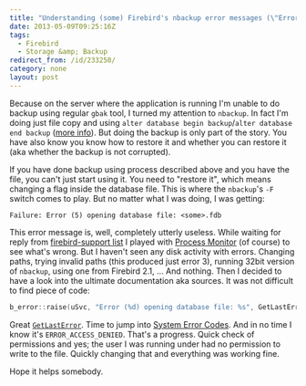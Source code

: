 ```yaml
---
title: "Understanding (some) Firebird's nbackup error messages (\"Error (xxx) opening database file\")"
date: 2013-05-09T09:25:16Z
tags:
  - Firebird
  - Storage &amp; Backup
redirect_from: /id/233250/
category: none
layout: post
---
```

Because on the server where the application is running I'm unable to do backup using regular `gbak` tool, I turned my attention to `nbackup`. In fact I'm doing just file copy and using `alter database begin backup`/`alter database end backup` ([more info][1]). But doing the backup is only part of the story. You have also know you know how to restore it and whether you can restore it (aka whether the backup is not corrupted).

<!-- excerpt -->

If you have done backup using process described above and you have the file, you can't just start using it. You need to "restore it", which means changing a flag inside the database file. This is where the `nbackup`'s `-F` switch comes to play. But no matter what I was doing, I was getting:

```plain
Failure: Error (5) opening database file: <some>.fdb
```

This error message is, well, completely utterly useless. While waiting for reply from [firebird-support list][2] I played with [Process Monitor][3] (of course) to see what's wrong. But I haven't seen any disk activity with errors. Changing paths, trying invalid paths (this produced just error 3), running 32bit version of `nbackup`, using one from Firebird 2.1, ... And nothing. Then I decided to have a look into the ultimate documentation aka sources. It was not difficult to find piece of code:

```cpp
b_error::raise(uSvc, "Error (%d) opening database file: %s", GetLastError(), dbname.c_str());
```

Great [`GetLastError`][4]. Time to jump into [System Error Codes][5]. And in no time I know it's `ERROR_ACCESS_DENIED`. That's a progress. Quick check of permissions and yes; the user I was running under had no permission to write to the file. Quickly changing that and everything was working fine.

Hope it helps somebody.

[1]: http://www.firebirdsql.org/manual/nbackup-lock-unlock.html
[2]: http://www.firebirdsql.org/en/mailing-lists/
[3]: http://technet.microsoft.com/en-us/sysinternals/bb896645.aspx
[4]: http://msdn.microsoft.com/en-us/library/windows/desktop/ms679360(v=vs.85).aspx
[5]: http://msdn.microsoft.com/en-us/library/windows/desktop/ms681381(v=vs.85).aspx